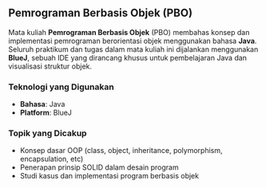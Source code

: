 ## Pemrograman Berbasis Objek (PBO)

Mata kuliah **Pemrograman Berbasis Objek** (PBO) membahas konsep dan implementasi pemrograman berorientasi objek menggunakan bahasa **Java**. Seluruh praktikum dan tugas dalam mata kuliah ini dijalankan menggunakan **BlueJ**, sebuah IDE yang dirancang khusus untuk pembelajaran Java dan visualisasi struktur objek.

### Teknologi yang Digunakan

* **Bahasa**: Java
* **Platform**: BlueJ

### Topik yang Dicakup

* Konsep dasar OOP (class, object, inheritance, polymorphism, encapsulation, etc)
* Penerapan prinsip SOLID dalam desain program
* Studi kasus dan implementasi program berbasis objek
